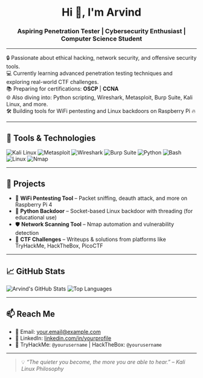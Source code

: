 <h1 align="center">Hi 👋, I'm Arvind</h1>
<h3 align="center">Aspiring Penetration Tester | Cybersecurity Enthusiast | Computer Science Student</h3>

---

🔒 Passionate about ethical hacking, network security, and offensive security tools.  
💻 Currently learning advanced penetration testing techniques and exploring real-world CTF challenges.  
📚 Preparing for certifications: **OSCP** | **CCNA**  
🌐 Also diving into: Python scripting, Wireshark, Metasploit, Burp Suite, Kali Linux, and more.  
🛠️ Building tools for WiFi pentesting and Linux backdoors on Raspberry Pi 🔥

---

## 🧰 Tools & Technologies

![Kali Linux](https://img.shields.io/badge/-Kali%20Linux-557C94?style=flat&logo=kalilinux&logoColor=white)
![Metasploit](https://img.shields.io/badge/-Metasploit-222222?style=flat&logo=metasploit&logoColor=white)
![Wireshark](https://img.shields.io/badge/-Wireshark-1679A7?style=flat&logo=wireshark&logoColor=white)
![Burp Suite](https://img.shields.io/badge/-Burp%20Suite-ff5722?style=flat&logo=burpsuite&logoColor=white)
![Python](https://img.shields.io/badge/-Python-3776AB?style=flat&logo=python&logoColor=white)
![Bash](https://img.shields.io/badge/-Bash-4EAA25?style=flat&logo=gnubash&logoColor=white)
![Linux](https://img.shields.io/badge/-Linux-FCC624?style=flat&logo=linux&logoColor=black)
![Nmap](https://img.shields.io/badge/-Nmap-00457C?style=flat&logo=nmap&logoColor=white)

---

## 🔭 Projects

- 🔧 **WiFi Pentesting Tool** – Packet sniffing, deauth attack, and more on Raspberry Pi 4
- 🐍 **Python Backdoor** – Socket-based Linux backdoor with threading (for educational use)
- 🛡️ **Network Scanning Tool** – Nmap automation and vulnerability detection
- 🧠 **CTF Challenges** – Writeups & solutions from platforms like TryHackMe, HackTheBox, PicoCTF

---

## 📈 GitHub Stats

![Arvind's GitHub Stats](https://github-readme-stats.vercel.app/api?username=your-github-username&show_icons=true&theme=radical)
![Top Languages](https://github-readme-stats.vercel.app/api/top-langs/?username=your-github-username&layout=compact&theme=radical)

---

## 📫 Reach Me

- 📧 Email: your.email@example.com
- 💼 LinkedIn: [linkedin.com/in/yourprofile](https://linkedin.com/in/yourprofile)
- 🔗 TryHackMe: `@yourusername` | HackTheBox: `@yourusername`

---

> 💡 _“The quieter you become, the more you are able to hear.” – Kali Linux Philosophy_
